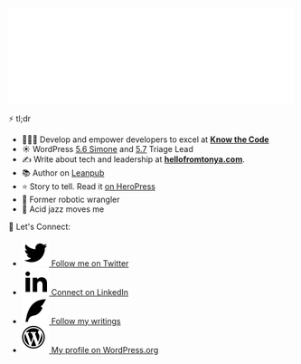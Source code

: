 ![Hello, I'm Tonya](assets/header.svg)

⚡ tl;dr

- 👩🏻‍💻 Develop and empower developers to excel at **[Know the Code](https://KnowTheCode.io)**
- ☀️ WordPress [5.6 Simone](https://wordpress.org/support/wordpress-version/version-5-6/) and [5.7](https://make.wordpress.org/core/2020/12/21/wordpress-5-7-planning-roundup/) Triage Lead
- ✍️ Write about tech and leadership at **[hellofromtonya.com](https://hellofromtonya.com)**.
- 📚 Author on [Leanpub](https://leanpub.com/u/hellofromtonya)
- ⭐️ Story to tell. Read it [on HeroPress](https://heropress.com/essays/finding-your-purpose-in-life/)
- 🤖 Former robotic wrangler
- 🎷 Acid jazz moves me

💬 Let's Connect:

- <a href="https://twitter.com/hellofromTonya">![Twitter](assets/twitter.svg) Follow me on Twitter</a>
- <a href="https://www.linkedin.com/in/hellofromtonya/">![LinkedIn](assets/linkedin.svg) Connect on LinkedIn</a>
- <a href="https://hellofromtonya.com/">![My Blog](assets/quill.svg) Follow my writings</a>
- <a href="https://profiles.wordpress.org/hellofromtonya/" alt="Tonya Mork's WordPress profile">![WordPress](assets/wordpress.svg) My profile on WordPress.org</a>
